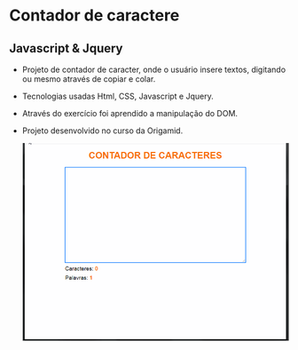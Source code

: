 # Contador de caractere

## Javascript & Jquery





- Projeto de contador de caracter, onde o usuário insere textos, digitando ou mesmo através de copiar e colar.

- Tecnologias usadas Html, CSS, Javascript e Jquery.

- Através do exercício foi aprendido a manipulação do DOM.

- Projeto desenvolvido no curso da Origamid.

  

  <p aling "center">
    <img src="contador-de-caracter.gif" alt="Contador de caractere">
  </p>

  

